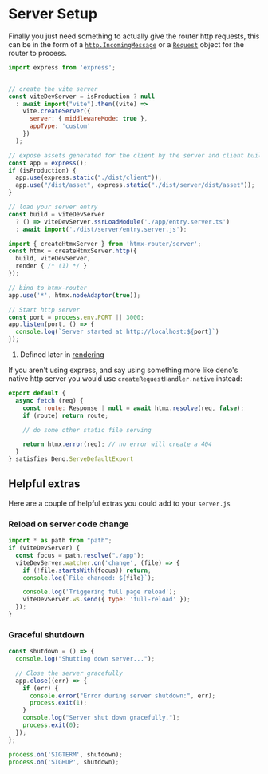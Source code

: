 # Server Setup

Finally you just need something to actually give the router http requests, this can be in the form of a [`http.IncomingMessage`](https://nodejs.org/api/http.html#class-httpincomingmessage) or a [`Request`](https://developer.mozilla.org/en-US/docs/Web/API/Request) object for the router to process.

```js title="server.js"
import express from 'express';


// create the vite server
const viteDevServer = isProduction ? null
  : await import("vite").then((vite) =>
    vite.createServer({
      server: { middlewareMode: true },
      appType: 'custom'
    })
  );

// expose assets generated for the client by the server and client builds
const app = express();
if (isProduction) {
  app.use(express.static("./dist/client"));
  app.use("/dist/asset", express.static("./dist/server/dist/asset"));
}

// load your server entry
const build = viteDevServer
  ? () => viteDevServer.ssrLoadModule('./app/entry.server.ts')
  : await import('./dist/server/entry.server.js');

import { createHtmxServer } from 'htmx-router/server';
const htmx = createHtmxServer.http({
  build, viteDevServer,
  render { /* (1) */ } 
});

// bind to htmx-router
app.use('*', htmx.nodeAdaptor(true));

// Start http server
const port = process.env.PORT || 3000;
app.listen(port, () => {
  console.log(`Server started at http://localhost:${port}`)
});
```

1.  Defined later in [rendering](./rendering.md)

If you aren't using express, and say using something more like deno's native http server you would use `createRequestHandler.native` instead:
```js
export default {
  async fetch (req) {
    const route: Response | null = await htmx.resolve(req, false);
    if (route) return route;

    // do some other static file serving

    return htmx.error(req); // no error will create a 404
  }
} satisfies Deno.ServeDefaultExport
```

## Helpful extras

Here are a couple of helpful extras you could add to your `server.js`

### Reload on server code change
```js
import * as path from "path";
if (viteDevServer) {
  const focus = path.resolve("./app");
  viteDevServer.watcher.on('change', (file) => {
    if (!file.startsWith(focus)) return;
    console.log(`File changed: ${file}`);

    console.log('Triggering full page reload');
    viteDevServer.ws.send({ type: 'full-reload' });
  });
}
```

### Graceful shutdown
```js
const shutdown = () => {
  console.log("Shutting down server...");

  // Close the server gracefully
  app.close((err) => {
    if (err) {
      console.error("Error during server shutdown:", err);
      process.exit(1);
    }
    console.log("Server shut down gracefully.");
    process.exit(0);
  });
};

process.on('SIGTERM', shutdown);
process.on('SIGHUP', shutdown);
```